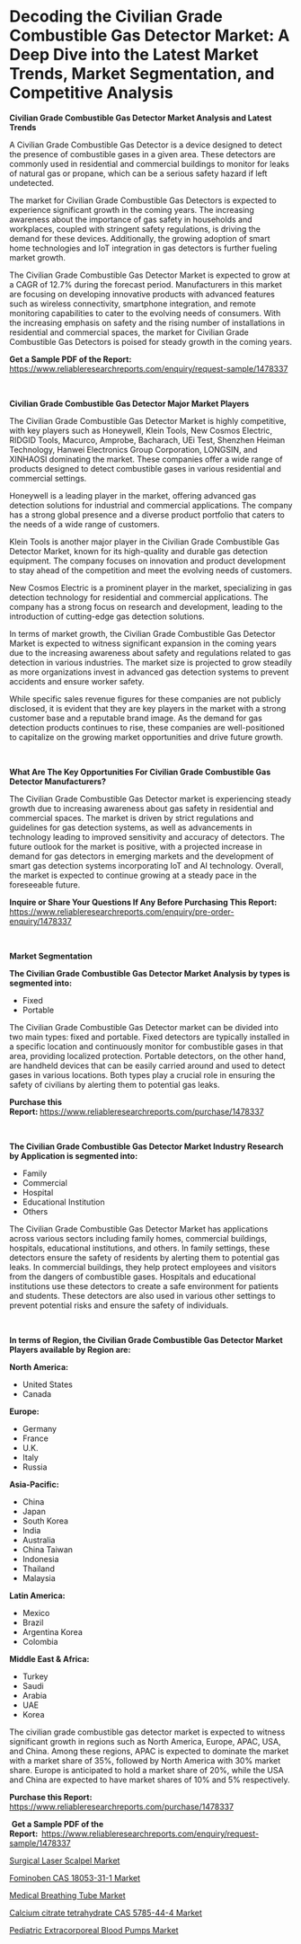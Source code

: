 <p><h1>Decoding the Civilian Grade Combustible Gas Detector Market: A Deep Dive into the Latest Market Trends, Market Segmentation, and Competitive Analysis</h1></p><p><strong>Civilian Grade Combustible Gas Detector Market Analysis and Latest Trends</strong></p>
<p><p>A Civilian Grade Combustible Gas Detector is a device designed to detect the presence of combustible gases in a given area. These detectors are commonly used in residential and commercial buildings to monitor for leaks of natural gas or propane, which can be a serious safety hazard if left undetected.</p><p>The market for Civilian Grade Combustible Gas Detectors is expected to experience significant growth in the coming years. The increasing awareness about the importance of gas safety in households and workplaces, coupled with stringent safety regulations, is driving the demand for these devices. Additionally, the growing adoption of smart home technologies and IoT integration in gas detectors is further fueling market growth.</p><p>The Civilian Grade Combustible Gas Detector Market is expected to grow at a CAGR of 12.7% during the forecast period. Manufacturers in this market are focusing on developing innovative products with advanced features such as wireless connectivity, smartphone integration, and remote monitoring capabilities to cater to the evolving needs of consumers. With the increasing emphasis on safety and the rising number of installations in residential and commercial spaces, the market for Civilian Grade Combustible Gas Detectors is poised for steady growth in the coming years.</p></p>
<p><strong>Get a Sample PDF of the Report:&nbsp;</strong> <a href="https://www.reliableresearchreports.com/enquiry/request-sample/1478337">https://www.reliableresearchreports.com/enquiry/request-sample/1478337</a></p>
<p>&nbsp;</p>
<p><strong>Civilian Grade Combustible Gas Detector Major Market Players</strong></p>
<p><p>The Civilian Grade Combustible Gas Detector Market is highly competitive, with key players such as Honeywell, Klein Tools, New Cosmos Electric, RIDGID Tools, Macurco, Amprobe, Bacharach, UEi Test, Shenzhen Heiman Technology, Hanwei Electronics Group Corporation, LONGSIN, and XINHAOSI dominating the market. These companies offer a wide range of products designed to detect combustible gases in various residential and commercial settings.</p><p>Honeywell is a leading player in the market, offering advanced gas detection solutions for industrial and commercial applications. The company has a strong global presence and a diverse product portfolio that caters to the needs of a wide range of customers.</p><p>Klein Tools is another major player in the Civilian Grade Combustible Gas Detector Market, known for its high-quality and durable gas detection equipment. The company focuses on innovation and product development to stay ahead of the competition and meet the evolving needs of customers.</p><p>New Cosmos Electric is a prominent player in the market, specializing in gas detection technology for residential and commercial applications. The company has a strong focus on research and development, leading to the introduction of cutting-edge gas detection solutions.</p><p>In terms of market growth, the Civilian Grade Combustible Gas Detector Market is expected to witness significant expansion in the coming years due to the increasing awareness about safety and regulations related to gas detection in various industries. The market size is projected to grow steadily as more organizations invest in advanced gas detection systems to prevent accidents and ensure worker safety.</p><p>While specific sales revenue figures for these companies are not publicly disclosed, it is evident that they are key players in the market with a strong customer base and a reputable brand image. As the demand for gas detection products continues to rise, these companies are well-positioned to capitalize on the growing market opportunities and drive future growth.</p></p>
<p>&nbsp;</p>
<p><strong>What Are The Key Opportunities For Civilian Grade Combustible Gas Detector Manufacturers?</strong></p>
<p><p>The Civilian Grade Combustible Gas Detector market is experiencing steady growth due to increasing awareness about gas safety in residential and commercial spaces. The market is driven by strict regulations and guidelines for gas detection systems, as well as advancements in technology leading to improved sensitivity and accuracy of detectors. The future outlook for the market is positive, with a projected increase in demand for gas detectors in emerging markets and the development of smart gas detection systems incorporating IoT and AI technology. Overall, the market is expected to continue growing at a steady pace in the foreseeable future.</p></p>
<p><strong>Inquire or Share Your Questions If Any Before Purchasing This Report:</strong> <a href="https://www.reliableresearchreports.com/enquiry/pre-order-enquiry/1478337">https://www.reliableresearchreports.com/enquiry/pre-order-enquiry/1478337</a></p>
<p>&nbsp;</p>
<p><strong>Market Segmentation</strong></p>
<p><strong>The Civilian Grade Combustible Gas Detector Market Analysis by types is segmented into:</strong></p>
<p><ul><li>Fixed</li><li>Portable</li></ul></p>
<p><p>The Civilian Grade Combustible Gas Detector market can be divided into two main types: fixed and portable. Fixed detectors are typically installed in a specific location and continuously monitor for combustible gases in that area, providing localized protection. Portable detectors, on the other hand, are handheld devices that can be easily carried around and used to detect gases in various locations. Both types play a crucial role in ensuring the safety of civilians by alerting them to potential gas leaks.</p></p>
<p><strong>Purchase this Report:&nbsp;</strong><a href="https://www.reliableresearchreports.com/purchase/1478337">https://www.reliableresearchreports.com/purchase/1478337</a></p>
<p>&nbsp;</p>
<p><strong>The Civilian Grade Combustible Gas Detector Market Industry Research by Application is segmented into:</strong></p>
<p><ul><li>Family</li><li>Commercial</li><li>Hospital</li><li>Educational Institution</li><li>Others</li></ul></p>
<p><p>The Civilian Grade Combustible Gas Detector Market has applications across various sectors including family homes, commercial buildings, hospitals, educational institutions, and others. In family settings, these detectors ensure the safety of residents by alerting them to potential gas leaks. In commercial buildings, they help protect employees and visitors from the dangers of combustible gases. Hospitals and educational institutions use these detectors to create a safe environment for patients and students. These detectors are also used in various other settings to prevent potential risks and ensure the safety of individuals.</p></p>
<p>&nbsp;</p>
<p><strong>In terms of Region, the Civilian Grade Combustible Gas Detector Market Players available by Region are:</strong></p>
<p>
    <p> <strong> North America: </strong>
        <ul>
            <li>United States</li>
            <li>Canada</li>
        </ul>
        </p> 
    <p> <strong> Europe: </strong>
        <ul>
            <li>Germany</li>
            <li>France</li>
            <li>U.K.</li>
            <li>Italy</li>
            <li>Russia</li>
        </ul>
        </p> 
    <p> <strong> Asia-Pacific: </strong>
        <ul>
            <li>China</li>
            <li>Japan</li>
            <li>South Korea</li>
            <li>India</li>
            <li>Australia</li>
            <li>China Taiwan</li>
            <li>Indonesia</li>
            <li>Thailand</li>
            <li>Malaysia</li>
        </ul>
        </p> 
    <p> <strong> Latin America: </strong>
        <ul>
            <li>Mexico</li>
            <li>Brazil</li>
            <li>Argentina Korea</li>
            <li>Colombia</li>
        </ul>
        </p> 
    <p> <strong> Middle East & Africa: </strong>
        <ul>
            <li>Turkey</li>
            <li>Saudi</li>
            <li>Arabia</li>
            <li>UAE</li>
            <li>Korea</li>
        </ul>
    </p>
    </p>
<p><p>The civilian grade combustible gas detector market is expected to witness significant growth in regions such as North America, Europe, APAC, USA, and China. Among these regions, APAC is expected to dominate the market with a market share of 35%, followed by North America with 30% market share. Europe is anticipated to hold a market share of 20%, while the USA and China are expected to have market shares of 10% and 5% respectively.</p></p>
<p><strong>Purchase this Report: </strong><a href="https://www.reliableresearchreports.com/purchase/1478337">https://www.reliableresearchreports.com/purchase/1478337</a></p>
<p>&nbsp;<strong>Get a Sample PDF of the Report:&nbsp;&nbsp;</strong><a href="https://www.reliableresearchreports.com/enquiry/request-sample/1478337">https://www.reliableresearchreports.com/enquiry/request-sample/1478337</a></p>
<p><strong></strong></p>
<p><p><a href="https://medium.com/@jaremington56468/surgical-laser-scalpel-market-furnishes-information-on-market-share-market-trends-and-market-b1f4460697ff">Surgical Laser Scalpel Market</a></p><p><a href="https://github.com/timeliteaut/Market-Research-Report-List-1/blob/main/fominoben-cas-18053-31-1-market.md">Fominoben CAS 18053-31-1 Market</a></p><p><a href="https://medium.com/@damorgan64868/medical-breathing-tube-market-furnishes-information-on-market-share-market-trends-and-market-81d7c6add9a1">Medical Breathing Tube Market</a></p><p><a href="https://github.com/bobicer/Market-Research-Report-List-1/blob/main/calcium-citrate-tetrahydrate-cas-5785-44-4-market.md">Calcium citrate tetrahydrate CAS 5785-44-4 Market</a></p><p><a href="https://medium.com/@damorgan64868/pediatric-extracorporeal-blood-pumps-market-comprehensive-assessment-by-type-application-and-32f4295a15af">Pediatric Extracorporeal Blood Pumps Market</a></p></p>